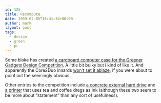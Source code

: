 ```yaml
---
id: 125
title: Recompute.
date: 2009-02-05T16:41:34+00:00
author: mark
layout: post
tags:
  - design
  - green
  - pc
---
```

Some bloke has created [a cardboard computer case for the Greener Gadgets Design Competition](http://www.core77.com/greenergadgets/entry.php?projectid=32). A little bit bulky but i kind of like it. And apparently the Core2Duo innards [won't set it ablaze](http://www.engadget.com/2009/02/05/recompute-a-closer-look-at-the-sustainable-cardboard-pc/), if you were about to point out the seemingly obvious.

Other entries to the competition include [a concrete external hard drive](http://www.core77.com/greenergadgets/entry.php?projectid=69) and [a printer](http://www.core77.com/greenergadgets/entry.php?projectid=38) that uses tea and coffee dregs as ink (although these two seem to be more about &#8220;statement&#8221; than any sort of usefulness).
